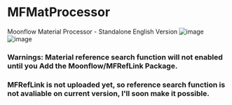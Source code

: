 # MFMatProcessor
Moonflow Material Processor - Standalone English Version
![image](https://github.com/Reguluz/MFMatProcessor/assets/29035706/ae254fe9-2a4b-42f9-8705-1a2e0b9ceccc)
![image](https://github.com/Reguluz/MFMatProcessor/assets/29035706/1f182a05-bae0-457f-90ff-228de4b6ceef)

### Warnings: Material reference search function will not enabled until you Add the Moonflow/MFRefLink Package.
### MFRefLink is not uploaded yet, so reference search function is not avaliable on current version, I'll soon make it possible.

